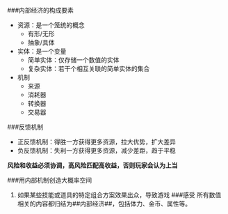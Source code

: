 ###内部经济的构成要素
- 资源：是一个笼统的概念
    - 有形/无形
    - 抽象/具体
- 实体：是一个变量
    - 简单实体：仅存储一个数值的实体
    - 复杂实体：若干个相互关联的简单实体的集合
- 机制
    - 来源
    - 消耗器
    - 转换器
    - 交易器

###反馈机制
- 正反馈机制：得胜一方获得更多资源，拉大优势，扩大差异
- 负反馈机制：失利一方获得更多资源，减少差距，趋于平稳

**风险和收益必须协调，高风险匹配高收益，否则玩家会认为上当**

###用内部机制创造大概率空间
1. 如果某些技能或道具的特定组合方案效果出众，导致游戏
###感受
所有数值相关的内容都归结为##内部经济##，包括体力、金币、属性等。